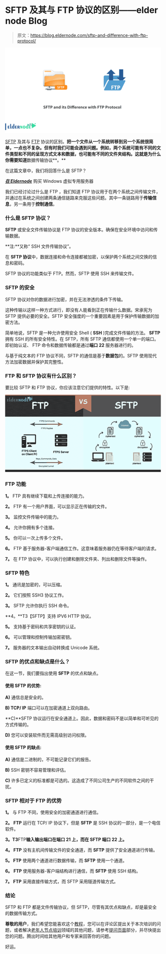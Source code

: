 # SFTP 及其与 FTP 协议的区别——elder node Blog

> 原文：<https://blog.eldernode.com/sftp-and-difference-with-ftp-protocol/>

![SFTP and its difference with FTP protocol](img/c03d99a4d4018528d4a2cb413154954c.png)

[SFTP](https://en.wikipedia.org/wiki/SSH_File_Transfer_Protocol) 及其与 [FTP](https://en.wikipedia.org/wiki/File_Transfer_Protocol) 协议的区别。**把一个文件从一个系统转移到另一个系统很简单，一点也不复杂。但有时我们可能会遇到问题。例如，两个系统可能有不同的文件类型和不同的呈现方式文本和数据，也可能有不同的文件夹结构。这就是为什么你需要知道**数据传输协议**。**

在这篇文章中，我们将回答什么是 SFTP？

[***在 Eldernode***](https://eldernode.com/windows-vps/) 购买 Windows 虚拟专用服务器

我们已经讨论过什么是 FTP ，我们知道 FTP 协议用于在两个系统之间传输文件，并通过在系统之间创建两条通信链路来克服这些问题。其中一条链路用于**传输信息**，另一条用于**控制通信**。

### 什么是 SFTP 协议？

**SFTP** 或安全文件传输协议是 FTP 协议的安全版本。确保在安全环境中访问和传输数据。

**注:**又称“ SSH 文件传输协议”。

在 **SFTP 协议**中，数据连接和命令连接都被加密，以保护两个系统之间交换的信息和密码。

SFTP 协议的功能类似于 FTP。然而，SFTP 使用 SSH 来传输文件。

### SFTP 的安全

SFTP 协议对你的数据进行加密，并在无法渗透的条件下传输。

这种传输以这样一种方式进行，即没有人能看到正在传输什么数据。宋承宪为 SFTP 提供必要的安全。SFTP 安全强度的一个重要因素是用于保护传输数据的加密方法。

简单地说，SFTP 是一种允许使用安全 Shell ( **SSH** )完成文件传输的方法。 **SFTP** 拥有 SSH 的所有安全特性。在 SFTP，所有 SFTP 通信都使用一个单一的端口。即初始认证、 FTP 命令和数据传输都是通过**端口 22** 服务器进行的。

与基于纯文本的 FTP 协议不同，SFTP 的通信是基于**数据包**的。SFTP 使用现代方法加密数据并保护其完整性。

### FTP 和 SFTP 协议有什么区别？

要比较 SFTP 和 FTP 协议，你应该注意它们提供的特性。以下是:

![SFTP and its difference with FTP protocol](img/432e050bfbe7819cb45e1eb92aaa2ce1.png)

### FTP 功能

**1。** FTP 具有继续下载和上传连接的能力。

**2。** FTP 有一个用户界面，可以显示正在传输的文件。

**3。** 监控文件传输中的能力。

**4。** 允许你拥有多个连接。

**5。** 你可以一次上传多个文件。

**6。** FTP 基于服务器-客户端通信工作。这意味着服务器仍在等待客户端的请求。

**7。** 在 FTP 协议中，可以执行创建和删除文件夹、列出和删除文件等操作。

### SFTP 特色

**1。** 通讯是加密的，可以压缩。

**2。** 它们按照 SSH3 协议工作。

**3。** SFTP 允许你执行 SSH 命令。

**4。**T3【SFTP】支持 IPV6 HTTP 协议。

**5。** 支持基于密码和共享密钥的认证。

**6。** 可以管理和控制传输加密密钥。

**7。** 服务器的文本输出自动转换成 Unicode 系统。

### SFTP 的优点和缺点是什么？

在这一节，我们要指出使用 **SFTP** 的优点和缺点。

#### 使用 SFTP 的优势:

**A)** 通信总是安全的。

**B) TCP/ IP** 端口可以在加密通道上双向路由。

**C)**SFTP 协议运行在安全通道上。因此，数据和密码不是以简单和可听见的方式传输的。

**D)** 您可以安装软件而无需高级别访问权限。

#### 使用 SFTP 的缺点:

**A)** 通信是二进制的，不可能记录它们的报告。

**B)** SSH 密钥不容易管理和评估。

**C)** 许多已定义的标准都是可选的。这造成了不同公司生产的不同软件之间的干扰。

### SFTP 相对于 FTP 的优势

**1。** 与 FTP 不同，使用安全的加密通道进行通信。

**2。** **FTP** 运行在 TCP/ IP 协议下，但是 **SFTP** 是 SSH 协议的一部分，是一个电信软件。

**3。T3**FTP**输入输出端口在端口 21 上，而在 **SFTP** 端口 22 上。**

**4。 FTP** 没有主机间传输文件的安全通道，而 **SFTP** 提供了安全通道进行传输。

**5。 FTP** 使用两个通道进行数据传输，而 **SFTP** 使用一个通道。

**6。** **FTP** 使用服务器-客户端结构进行通信，而 **SFTP** 使用 SSH 结构。

**7。** **FTP** 采用直接传输方式，而 SFTP 采用隧道传输方式。

### 结论

SFTP 和 FTP 都是文件传输协议，但 SFTP，尽管有其优点和缺点，却是最安全的数据传输方式。

**尊敬的用户**，我们希望您能喜欢这个[教程](https://eldernode.com/category/tutorial/)，您可以在评论区提出关于本次培训的问题，或者解决[老年人节点培训](https://eldernode.com/blog/)领域的其他问题，请参考[提问页面](https://eldernode.com/ask)部分，并尽快提出您的问题。腾出时间给其他用户和专家来回答你的问题。

好运。